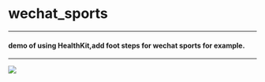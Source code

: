 # wechat_sports
---
#### demo of using HealthKit,add foot steps for wechat sports for example.
---

![](http://7ktusx.com1.z0.glb.clouddn.com/IMG_3335.PNG)
